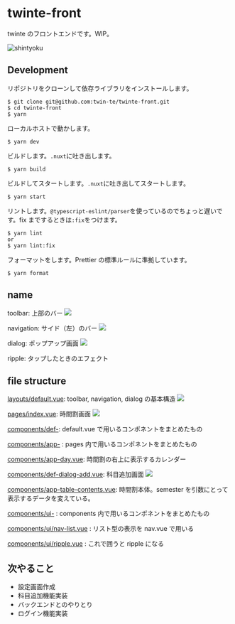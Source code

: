 # twinte-front

twinte のフロントエンドです。WIP。

![shintyoku](img/shintyoku.png)

## Development

リポジトリをクローンして依存ライブラリをインストールします。

```
$ git clone git@github.com:twin-te/twinte-front.git
$ cd twinte-front
$ yarn
```

ローカルホストで動かします。

```
$ yarn dev
```

ビルドします。`.nuxt`に吐き出します。

```
$ yarn build
```

ビルドしてスタートします。`.nuxt`に吐き出してスタートします。

```
$ yarn start
```

リントします。`@typescript-eslint/parser`を使っているのでちょっと遅いです。fix までするときは`:fix`をつけます。

```
$ yarn lint
or
$ yarn lint:fix
```

フォーマットをします。Prettier の標準ルールに準拠しています。

```
$ yarn format
```

## name

toolbar: 上部のバー
![](img/layout.png)

navigation: サイド（左）のバー
![](img/nav.vue.png)

dialog: ポップアップ画面
![](img/dialog.vue.png)

ripple: タップしたときのエフェクト

## file structure

[layouts/default.vue](src/layouts/default.vue): toolbar, navigation, dialog の基本構造
![](img/layout.png)

[pages/index.vue](src/pages/index.vue): 時間割画面
![](img/index.vue.png)

[components/def-](src/components): default.vue で用いるコンポネントをまとめたもの

[components/app-](src/components) : pages 内で用いるコンポネントをまとめたもの

[components/app-day.vue](src/components/app-day.vue): 時間割の右上に表示するカレンダー

[components/def-dialog-add.vue](src/components/def-dialog-add.vue): 科目追加画面
![](img/add.vue.png)

[components/app-table-contents.vue](src/components/app-table-contents.vue): 時間割本体。semester を引数にとって表示するデータを変えている。

[components/ui-](src/components) : components 内で用いるコンポネントをまとめたもの

[components/ui/nav-list.vue](src/components/ui-nav-list.vue) : リスト型の表示を nav.vue で用いる

[components/ui/ripple.vue](src/components/ui-ripple.vue) : これで囲うと ripple になる

## 次やること

- 設定画面作成
- 科目追加機能実装
- バックエンドとのやりとり
- ログイン機能実装
